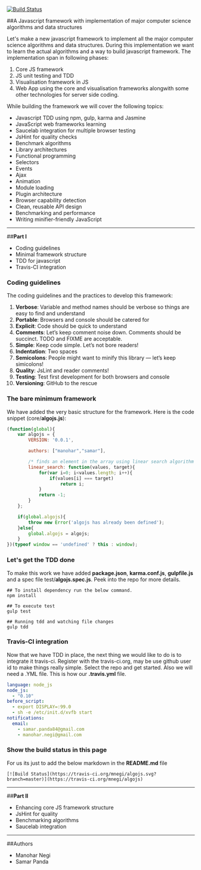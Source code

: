 [![Build Status](https://travis-ci.org/mnegi/algojs.svg?branch=master)](https://travis-ci.org/mnegi/algojs)

##A Javascript framework with implementation of major computer science algorithms and data structures

Let's make a new javascript framework to implement all the major computer science algorithms and data structures. During this implementation we want to learn the actual algorithms and a way to build javascript framework. The implementation span in following phases:

1. Core JS framework
2. JS unit testing and TDD
3. Visualisation framework in JS
4. Web App using the core and visualisation frameworks alongwith some other technologies for server side coding.

While building the framework we will cover the following topics:

- Javascript TDD using npm, gulp, karma and Jasmine
- JavaScript web frameworks learning
- Saucelab integration for multiple browser testing
- JsHint for quality checks
- Benchmark algorithms
- Library architectures
- Functional programming
- Selectors
- Events
- Ajax
- Animation
- Module loading
- Plugin architecture
- Browser capability detection
- Clean, reusable API design
- Benchmarking and performance
- Writing minifier-friendly JavaScript

----------

##**Part I**

- Coding guidelines
- Minimal framework structure
- TDD for javascript
- Travis-CI integration

### Coding guidelines
The coding guidelines and the practices to develop this framework:

1. **Verbose**: Variable and method names should be verbose so things are easy to find and understand
2. **Portable**: Browsers and console should be catered for
3. **Explicit**: Code should be quick to understand
4. **Comments**: Let’s keep comment noise down. Comments should be succinct. TODO and FIXME are acceptable.
5. **Simple**: Keep code simple. Let’s not bore readers!
6. **Indentation**: Two spaces
7. **Semicolons**: People might want to minify this library — let’s keep simicolons!
8. **Quality**: JsLint and reader comments!
9. **Testing**: Test first development for both browsers and console
10. **Versioning**: GitHub to the rescue


### The bare minimum framework
We have added the very basic structure for the framework. Here is the code snippet (core/**algojs.js**):

```JavaScript
(function(global){
	var algojs = {
		VERSION: '0.0.1',

		authors: ["manohar","samar"],

		/* finds an element in the array using linear search algorithm */
		linear_search: function(values, target){
			for(var i=0; i<values.length; i++){
				if(values[i] === target)
					return i;
			}
			return -1;
		}
	};

	if(global.algojs){
		throw new Error('algojs has already been defined');
	}else{
		global.algojs = algojs;
	}
})(typeof window == 'undefined' ? this : window);
```

### Let's get the TDD done
To make this work we have added **package.json**, **karma.conf.js**, **gulpfile.js** and a spec file test/**algojs.spec.js**. Peek into the repo for more details.

```shell
## To install dependency run the below command.
npm install

## To execute test
gulp test

## Running tdd and watching file changes
gulp tdd
```

### Travis-CI integration
Now that we have TDD in place, the next thing we would like to do is to integrate it travis-ci. Register with the travis-ci.org, may be use github user id to make things really simple. Select the repo and get started.
Also we will need a .YML file. This is how our **.travis.yml** file.

```yml
language: node_js
node_js:
  - "0.10"
before_script:
  - export DISPLAY=:99.0
  - sh -e /etc/init.d/xvfb start
notifications:
  email:
    - samar.panda84@gmail.com
    - manohar.negi@gmail.com
```
### Show the build status in this page

For us its just to add the below markdown in the **README.md** file
```markdwon
[![Build Status](https://travis-ci.org/mnegi/algojs.svg?branch=master)](https://travis-ci.org/mnegi/algojs)
```


----------

##**Part II**

- Enhancing core JS framework structure
- JsHint for quality
- Benchmarking algorithms
- Saucelab integration


----------

##Authors
- Manohar Negi
- Samar Panda